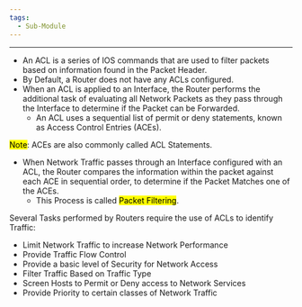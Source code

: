 ```yaml
---
tags:
  - Sub-Module
---
```


---
- An ACL is a series of IOS commands that are used to filter packets based on information found in the Packet Header.
- By Default, a Router does not have any ACLs configured.
- When an ACL is applied to an Interface, the Router performs the additional task of evaluating all Network Packets as they pass through the Interface to determine if the Packet can be Forwarded.
  - An ACL uses a sequential list of permit or deny statements, known as Access Control Entries (ACEs).

 <mark class="hltr-yellow">Note</mark>: ACEs are also commonly called ACL Statements.

  - When Network Traffic passes through an Interface configured with an ACL, the Router compares the information within the packet against each ACE in sequential order, to determine if the Packet Matches one of the ACEs.
    - This Process is called <mark class="hltr-cyan">Packet Filtering</mark>. 

Several Tasks performed by Routers require the use of ACLs to identify Traffic:
- Limit Network Traffic to increase Network Performance
- Provide Traffic Flow Control
- Provide a basic level of Security for Network Access
- Filter Traffic Based on Traffic Type
- Screen Hosts to Permit or Deny access to Network Services
- Provide Priority to certain classes of Network Traffic
